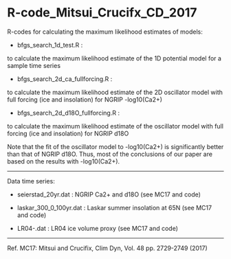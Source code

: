 # R-code_Mitsui_Crucifx_CD_2017

R-codes for calculating the maximum likelihood estimates of models:

- bfgs_search_1d_test.R :

to calculate the maximum likelihood estimate of the 1D potential model for a sample time series

- bfgs_search_2d_ca_fullforcing.R :

to calculate the maximum likelihood estimate of the 2D oscillator model with full forcing (ice and insolation) for NGRIP -log10(Ca2+)

- bfgs_search_2d_d18O_fullforcing.R :

to calculate the maximum likelihood estimate of the oscillator model with full forcing (ice and insolation) for NGRIP d18O

Note that the fit of the oscillator model to -log10(Ca2+) is significantly better than that of NGRIP d18O. Thus, most of the conclusions of our paper are based on the results with -log10(Ca2+).


---
Data time series:

- seierstad_20yr.dat : NGRIP Ca2+ and d18O (see MC17 and code)

- laskar_300_0_100yr.dat : Laskar summer insolation at 65N (see MC17 and code)

- LR04-.dat : LR04 ice volume proxy (see MC17 and code)


---
Ref. MC17: Mitsui and Crucifix, Clim Dyn, Vol. 48 pp. 2729-2749 (2017)  

